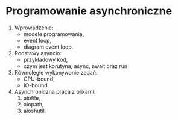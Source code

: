# Programowanie asynchroniczne

1. Wprowadzenie:
   * modele programowania,
   * event loop,
   * diagram event loop.
2. Podstawy asyncio:
   * przykładowy kod,
   * czym jest korutyna, async, await oraz run
3. Równoległe wykonywanie zadań:
   * CPU-bound,
   * IO-bound.
4. Asynchroniczna praca z plikami:
   1. aiofile,
   2. aiopath,
   3. aioshutil.
